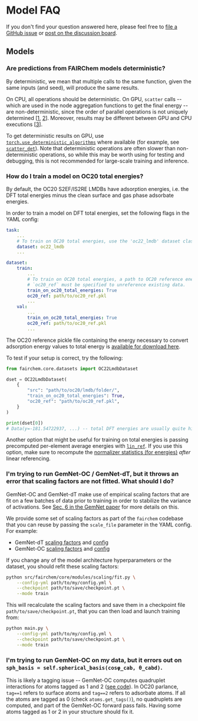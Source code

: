 # Model FAQ

If you don't find your question answered here, please feel free to [file a GitHub issue](https://github.com/FAIR-Chem/fairchem/issues) or [post on the discussion board](https://discuss.opencatalystproject.org/).

## Models

### Are predictions from FAIRChem models deterministic?

By deterministic, we mean that multiple calls to the same function, given
the same inputs (and seed), will produce the same results.

On CPU, all operations should be deterministic. On GPU, `scatter` calls -- which
are used in the node aggregation functions to get the final energy --
are non-deterministic, since the order of parallel operations is not uniquely
determined [[1](https://pytorch.org/docs/stable/generated/torch.Tensor.scatter_.html),
[2](https://pytorch-scatter.readthedocs.io/en/latest/functions/scatter.html)].
Moreover, results may be different between GPU and CPU
executions [[3](https://pytorch.org/docs/stable/notes/randomness.html)].

To get deterministic results on GPU, use [`torch.use_deterministic_algorithms`](https://pytorch.org/docs/stable/generated/torch.use_deterministic_algorithms.html#torch.use_deterministic_algorithms)
where available (for example, see [`scatter_det`](https://github.com/FAIR-Chem/fairchem/blob/main/src/fairchem/core/common/utils.py#L1112)). Note that deterministic operations are often slower
than non-deterministic operations, so while this may be worth using for testing
and debugging, this is not recommended for large-scale training and inference.

### How do I train a model on OC20 total energies?

By default, the OC20 S2EF/IS2RE LMDBs have adsorption energies, i.e. the DFT
total energies minus the clean surface and gas phase adsorbate energies.

In order to train a model on DFT total energies, set the following flags in the
YAML config:

```yaml
task:
    ...
    # To train on OC20 total energies, use the 'oc22_lmdb' dataset class.
    dataset: oc22_lmdb
    ...

dataset:
    train:
        ...
        # To train on OC20 total energies, a path to OC20 reference energies
        # `oc20_ref` must be specified to unreference existing data.
        train_on_oc20_total_energies: True
        oc20_ref: path/to/oc20_ref.pkl
        ...
    val:
        ...
        train_on_oc20_total_energies: True
        oc20_ref: path/to/oc20_ref.pkl
        ...
```

The OC20 reference pickle file containing the energy necessary to convert
adsorption energy values to total energy is [available for download
here](https://fair-chem.github.io/core/datasets/oc20.html).

To test if your setup is correct, try the following:

```python
from fairchem.core.datasets import OC22LmdbDataset

dset = OC22LmdbDataset(
    {
        "src": "path/to/oc20/lmdb/folder/",
        "train_on_oc20_total_energies": True,
        "oc20_ref": "path/to/oc20_ref.pkl",
    }
)

print(dset[0])
# Data(y=-181.54722937, ...) -- total DFT energies are usually quite high!
```

Another option that might be useful for training on total energies is passing
precomputed per-element average energies with [`lin_ref`](https://github.com/FAIR-Chem/fairchem/blob/faq/configs/oc20/s2ef/example.yml#L94-L97). If you use this option, make sure to recompute the
[normalizer statistics (for energies)](https://github.com/FAIR-Chem/fairchem/blob/faq/configs/oc20/s2ef/example.yml#L82-L83)
_after_ linear referencing.

### I'm trying to run GemNet-OC / GemNet-dT, but it throws an error that scaling factors are not fitted. What should I do?

GemNet-OC and GemNet-dT make use of empirical scaling factors that are fit on a
few batches of data prior to training in order to stabilize the variance of
activations. See [Sec. 6 in the GemNet paper](https://arxiv.org/abs/2106.08903)
for more details on this.

We provide some set of scaling factors as part of the `fairchem` codebase that you
can reuse by passing the `scale_file` parameter in the YAML config. For example:
* GemNet-dT [scaling factors](https://github.com/FAIR-Chem/fairchem/blob/main/src/fairchem/core/configs/oc20/s2ef/all/gemnet/scaling_factors/gemnet-dT.json) and [config](https://github.com/FAIR-Chem/fairchem/blob/main/src/fairchem/core/configs/oc20/s2ef/all/gemnet/gemnet-dT.yml#L32)
* GemNet-OC [scaling factors](https://github.com/FAIR-Chem/fairchem/blob/main/src/fairchem/core/configs/oc20/s2ef/all/gemnet/scaling_factors/gemnet-oc.pt) and [config](https://github.com/FAIR-Chem/fairchem/blob/main/src/fairchem/core/configs/oc20/s2ef/all/gemnet/gemnet-oc.yml#L45)

If you change any of the model architecture hyperparameters or the dataset, you
should refit these scaling factors:

```bash
python src/fairchem/core/modules/scaling/fit.py \
    --config-yml path/to/my/config.yml \
    --checkpoint path/to/save/checkpoint.pt \
    --mode train
```

This will recalculate the scaling factors and save them in a checkpoint file
`path/to/save/checkpoint.pt`, that you can then load and launch training from:

```bash
python main.py \
    --config-yml path/to/my/config.yml \
    --checkpoint path/to/save/checkpoint.pt \
    --mode train
```

### I'm trying to run GemNet-OC on my data, but it errors out on `sph_basis = self.spherical_basis(cosφ_cab, θ_cabd)`.

This is likely a tagging issue -- GemNet-OC computes quadruplet interactions
for atoms tagged as 1 and 2
([see code](https://github.com/FAIR-Chem/fairchem/blob/main/src/fairchem/core/models/gemnet_oc/gemnet_oc.py#L1020)).
In OC20 parlance, `tag==1` refers to surface atoms and `tag==2` refers to
adsorbate atoms. If all the atoms are tagged as 0 (check `atoms.get_tags()`),
no quadruplets are computed, and part of the GemNet-OC forward pass fails.
Having some atoms tagged as 1 or 2 in your structure should fix it.
